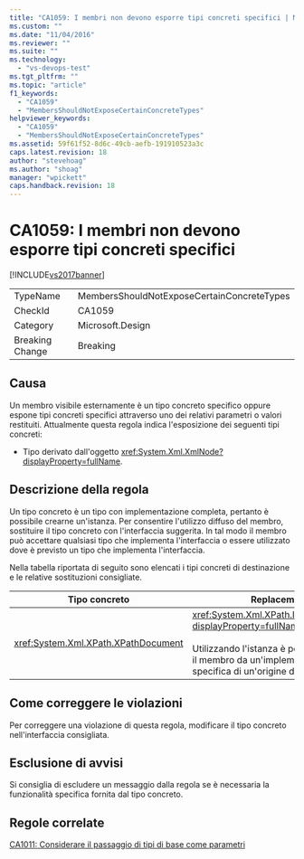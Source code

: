 ```yaml
---
title: "CA1059: I membri non devono esporre tipi concreti specifici | Microsoft Docs"
ms.custom: ""
ms.date: "11/04/2016"
ms.reviewer: ""
ms.suite: ""
ms.technology: 
  - "vs-devops-test"
ms.tgt_pltfrm: ""
ms.topic: "article"
f1_keywords: 
  - "CA1059"
  - "MembersShouldNotExposeCertainConcreteTypes"
helpviewer_keywords: 
  - "CA1059"
  - "MembersShouldNotExposeCertainConcreteTypes"
ms.assetid: 59f61f52-8d6c-49cb-aefb-191910523a3c
caps.latest.revision: 18
author: "stevehoag"
ms.author: "shoag"
manager: "wpickett"
caps.handback.revision: 18
---
```

# CA1059: I membri non devono esporre tipi concreti specifici
[!INCLUDE[vs2017banner](../code-quality/includes/vs2017banner.md)]

|||  
|-|-|  
|TypeName|MembersShouldNotExposeCertainConcreteTypes|  
|CheckId|CA1059|  
|Category|Microsoft.Design|  
|Breaking Change|Breaking|  
  
## Causa  
 Un membro visibile esternamente è un tipo concreto specifico oppure espone tipi concreti specifici attraverso uno dei relativi parametri o valori restituiti.  Attualmente questa regola indica l'esposizione dei seguenti tipi concreti:  
  
-   Tipo derivato dall'oggetto <xref:System.Xml.XmlNode?displayProperty=fullName>.  
  
## Descrizione della regola  
 Un tipo concreto è un tipo con implementazione completa, pertanto è possibile crearne un'istanza.  Per consentire l'utilizzo diffuso del membro, sostituire il tipo concreto con l'interfaccia suggerita.  In tal modo il membro può accettare qualsiasi tipo che implementa l'interfaccia o essere utilizzato dove è previsto un tipo che implementa l'interfaccia.  
  
 Nella tabella riportata di seguito sono elencati i tipi concreti di destinazione e le relative sostituzioni consigliate.  
  
|Tipo concreto|Replacement|  
|-------------------|-----------------|  
|<xref:System.Xml.XPath.XPathDocument>|<xref:System.Xml.XPath.IXPathNavigable?displayProperty=fullName>.<br /><br /> Utilizzando l'istanza è possibile separare il membro da un'implementazione specifica di un'origine dati XML.|  
  
## Come correggere le violazioni  
 Per correggere una violazione di questa regola, modificare il tipo concreto nell'interfaccia consigliata.  
  
## Esclusione di avvisi  
 Si consiglia di escludere un messaggio dalla regola se è necessaria la funzionalità specifica fornita dal tipo concreto.  
  
## Regole correlate  
 [CA1011: Considerare il passaggio di tipi di base come parametri](../code-quality/ca1011-consider-passing-base-types-as-parameters.md)
